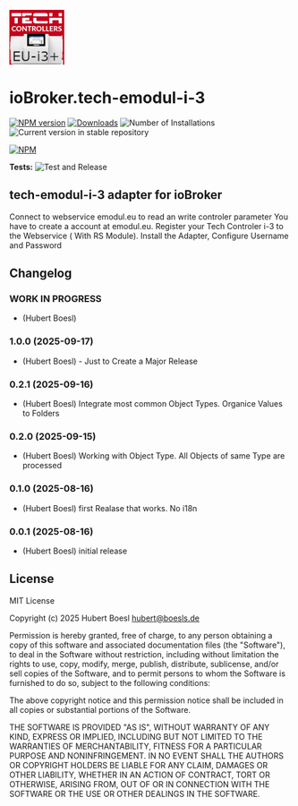 ![Logo](admin/tech-emodul-i-3.png)
# ioBroker.tech-emodul-i-3

[![NPM version](https://img.shields.io/npm/v/iobroker.tech-emodul-i-3.svg)](https://www.npmjs.com/package/iobroker.tech-emodul-i-3)
[![Downloads](https://img.shields.io/npm/dm/iobroker.tech-emodul-i-3.svg)](https://www.npmjs.com/package/iobroker.tech-emodul-i-3)
![Number of Installations](https://iobroker.live/badges/tech-emodul-i-3-installed.svg)
![Current version in stable repository](https://iobroker.live/badges/tech-emodul-i-3-stable.svg)

[![NPM](https://nodei.co/npm/iobroker.tech-emodul-i-3.png?downloads=true)](https://nodei.co/npm/iobroker.tech-emodul-i-3/)

**Tests:** ![Test and Release](https://github.com/boeslh/ioBroker.tech-emodul-i-3/workflows/Test%20and%20Release/badge.svg)

## tech-emodul-i-3 adapter for ioBroker

Connect to webservice emodul.eu to read an write controler parameter
You have to create a account at emodul.eu. Register your Tech Controler i-3 to the Webservice ( With RS Module). 
Install the Adapter, Configure Username and Password

## Changelog
<!--
	Placeholder for the next version (at the beginning of the line):
	### **WORK IN PROGRESS**
-->
### **WORK IN PROGRESS**
* (Hubert Boesl)

### 1.0.0 (2025-09-17)
* (Hubert Boesl) - Just to Create a Major Release

### 0.2.1 (2025-09-16)
* (Hubert Boesl) Integrate most common Object Types. Organice Values to Folders

### 0.2.0 (2025-09-15)
* (Hubert Boesl) Working with Object Type. All Objects of same Type are processed

### 0.1.0 (2025-08-16)
* (Hubert Boesl) first Realase that works. No i18n

### 0.0.1 (2025-08-16)
* (Hubert Boesl) initial release

## License
MIT License

Copyright (c) 2025 Hubert Boesl <hubert@boesls.de>

Permission is hereby granted, free of charge, to any person obtaining a copy
of this software and associated documentation files (the "Software"), to deal
in the Software without restriction, including without limitation the rights
to use, copy, modify, merge, publish, distribute, sublicense, and/or sell
copies of the Software, and to permit persons to whom the Software is
furnished to do so, subject to the following conditions:

The above copyright notice and this permission notice shall be included in all
copies or substantial portions of the Software.

THE SOFTWARE IS PROVIDED "AS IS", WITHOUT WARRANTY OF ANY KIND, EXPRESS OR
IMPLIED, INCLUDING BUT NOT LIMITED TO THE WARRANTIES OF MERCHANTABILITY,
FITNESS FOR A PARTICULAR PURPOSE AND NONINFRINGEMENT. IN NO EVENT SHALL THE
AUTHORS OR COPYRIGHT HOLDERS BE LIABLE FOR ANY CLAIM, DAMAGES OR OTHER
LIABILITY, WHETHER IN AN ACTION OF CONTRACT, TORT OR OTHERWISE, ARISING FROM,
OUT OF OR IN CONNECTION WITH THE SOFTWARE OR THE USE OR OTHER DEALINGS IN THE
SOFTWARE.